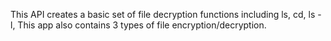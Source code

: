 This API creates a basic set of file decryption functions including ls, cd, ls -l, 
This app also contains 3 types of file encryption/decryption. 
